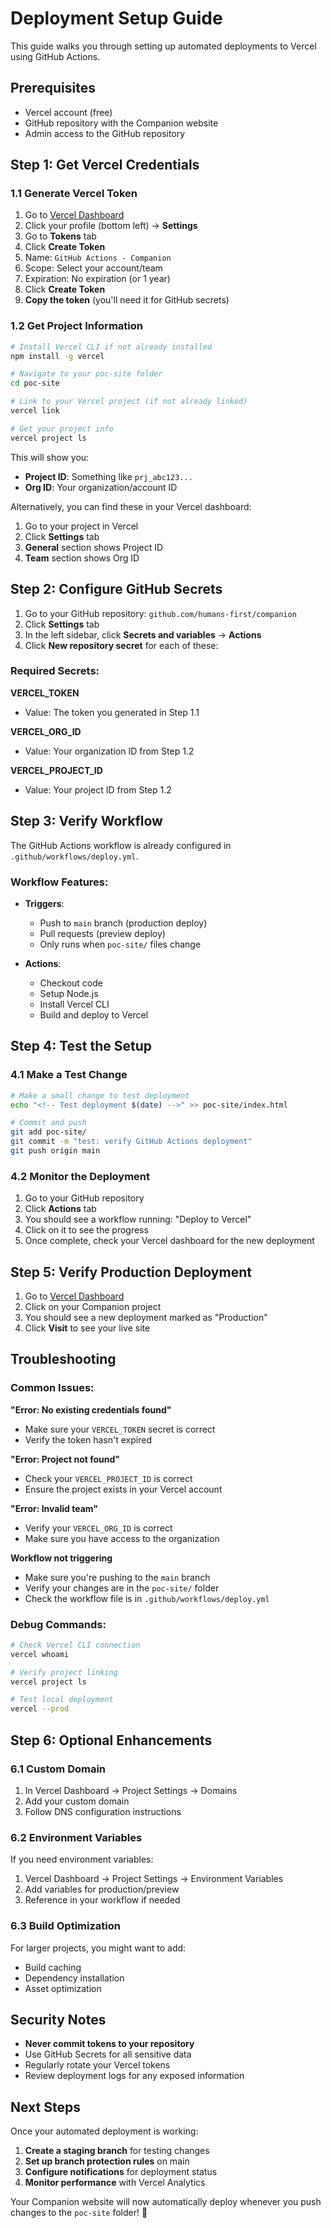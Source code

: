 # Deployment Setup Guide

This guide walks you through setting up automated deployments to Vercel using GitHub Actions.

## Prerequisites

- Vercel account (free)
- GitHub repository with the Companion website
- Admin access to the GitHub repository

## Step 1: Get Vercel Credentials

### 1.1 Generate Vercel Token

1. Go to [Vercel Dashboard](https://vercel.com/dashboard)
2. Click your profile (bottom left) → **Settings**
3. Go to **Tokens** tab
4. Click **Create Token**
5. Name: `GitHub Actions - Companion`
6. Scope: Select your account/team
7. Expiration: No expiration (or 1 year)
8. Click **Create Token**
9. **Copy the token** (you'll need it for GitHub secrets)

### 1.2 Get Project Information

```bash
# Install Vercel CLI if not already installed
npm install -g vercel

# Navigate to your poc-site folder
cd poc-site

# Link to your Vercel project (if not already linked)
vercel link

# Get your project info
vercel project ls
```

This will show you:
- **Project ID**: Something like `prj_abc123...`
- **Org ID**: Your organization/account ID

Alternatively, you can find these in your Vercel dashboard:
1. Go to your project in Vercel
2. Click **Settings** tab
3. **General** section shows Project ID
4. **Team** section shows Org ID

## Step 2: Configure GitHub Secrets

1. Go to your GitHub repository: `github.com/humans-first/companion`
2. Click **Settings** tab
3. In the left sidebar, click **Secrets and variables** → **Actions**
4. Click **New repository secret** for each of these:

### Required Secrets:

**VERCEL_TOKEN**
- Value: The token you generated in Step 1.1

**VERCEL_ORG_ID**
- Value: Your organization ID from Step 1.2

**VERCEL_PROJECT_ID**
- Value: Your project ID from Step 1.2

## Step 3: Verify Workflow

The GitHub Actions workflow is already configured in `.github/workflows/deploy.yml`.

### Workflow Features:

- **Triggers**: 
  - Push to `main` branch (production deploy)
  - Pull requests (preview deploy)
  - Only runs when `poc-site/` files change

- **Actions**:
  - Checkout code
  - Setup Node.js
  - Install Vercel CLI
  - Build and deploy to Vercel

## Step 4: Test the Setup

### 4.1 Make a Test Change

```bash
# Make a small change to test deployment
echo "<!-- Test deployment $(date) -->" >> poc-site/index.html

# Commit and push
git add poc-site/
git commit -m "test: verify GitHub Actions deployment"
git push origin main
```

### 4.2 Monitor the Deployment

1. Go to your GitHub repository
2. Click **Actions** tab
3. You should see a workflow running: "Deploy to Vercel"
4. Click on it to see the progress
5. Once complete, check your Vercel dashboard for the new deployment

## Step 5: Verify Production Deployment

1. Go to [Vercel Dashboard](https://vercel.com/dashboard)
2. Click on your Companion project
3. You should see a new deployment marked as "Production"
4. Click **Visit** to see your live site

## Troubleshooting

### Common Issues:

**"Error: No existing credentials found"**
- Make sure your `VERCEL_TOKEN` secret is correct
- Verify the token hasn't expired

**"Error: Project not found"**
- Check your `VERCEL_PROJECT_ID` is correct
- Ensure the project exists in your Vercel account

**"Error: Invalid team"**
- Verify your `VERCEL_ORG_ID` is correct
- Make sure you have access to the organization

**Workflow not triggering**
- Make sure you're pushing to the `main` branch
- Verify your changes are in the `poc-site/` folder
- Check the workflow file is in `.github/workflows/deploy.yml`

### Debug Commands:

```bash
# Check Vercel CLI connection
vercel whoami

# Verify project linking
vercel project ls

# Test local deployment
vercel --prod
```

## Step 6: Optional Enhancements

### 6.1 Custom Domain

1. In Vercel Dashboard → Project Settings → Domains
2. Add your custom domain
3. Follow DNS configuration instructions

### 6.2 Environment Variables

If you need environment variables:
1. Vercel Dashboard → Project Settings → Environment Variables
2. Add variables for production/preview
3. Reference in your workflow if needed

### 6.3 Build Optimization

For larger projects, you might want to add:
- Build caching
- Dependency installation
- Asset optimization

## Security Notes

- **Never commit tokens to your repository**
- Use GitHub Secrets for all sensitive data
- Regularly rotate your Vercel tokens
- Review deployment logs for any exposed information

## Next Steps

Once your automated deployment is working:

1. **Create a staging branch** for testing changes
2. **Set up branch protection rules** on main
3. **Configure notifications** for deployment status
4. **Monitor performance** with Vercel Analytics

Your Companion website will now automatically deploy whenever you push changes to the `poc-site` folder! 🚀
